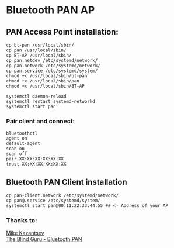 # Bluetooth PAN AP

## PAN Access Point installation:  

`cp bt-pan /usr/local/sbin/`  
`cp pan /usr/local/sbin/`  
`cp BT-AP /usr/local/sbin/`  
`cp pan.netdev /etc/systemd/network/`  
`cp pan.network /etc/systemd/network/`  
`cp pan.service /etc/systemd/system/`  
`chmod +x /usr/local/sbin/bt-pan`  
`chmod +x /usr/local/sbin/pan`  
`chmod +x /usr/local/sbin/BT-AP`  

`systemctl daemon-reload`  
`systemctl restart systemd-networkd`  
`systemctl start pan`  

### Pair client and connect:  
`bluetoothctl`  
`agent on`  
`default-agent`  
`scan on`  
`scan off`  
`pair XX:XX:XX:XX:XX:XX`  
`trust XX:XX:XX:XX:XX:XX`  

## Bluetooth PAN Client installation  

`cp pan-client.network /etc/systemd/network/`  
`cp pan@.service /etc/systemd/system/`  
`systemctl start pan@00:11:22:33:44:55 ## <- Address of your AP`  



### Thanks to:  
[Mike Kazantsev](http://blog.fraggod.net/2015/03/28/bluetooth-pan-network-setup-with-bluez-5x.html)  
[The Blind Guru - Bluetooth PAN](https://blind.guru/tag/bluetooth-pan.html)  
